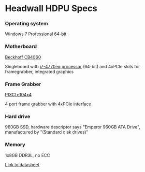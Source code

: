 # Headwall HDPU Specs

### Operating system

Windows 7 Professional 64-bit

### Motherboard

 [Beckhoff CB4060](http://download.beckhoff.com/download/Document/Catalog/Main_Catalog/english/separate-pages/Embedded_PC/CB4060.pdf)
 
 
 Singleboard with [i7-4770eq processor](http://ark.intel.com/products/75469/Intel-Core-i7-4700EQ-Processor-6M-Cache-up-to-3_40-GHz) (64-bit) and 4xPCIe slots for framegrabber, integrated graphics
 
 
### Frame Grabber
 
 [PIXCI e104x4](http://www.epixinc.com/products/pixci_e104x4.htm)
 
 
 4 port frame grabber with 4xPCIe interface
 
### Hard drive

960GB SSD, hardware descriptor says "Emperor 960GB ATA Drive", manufactured by "(Standard disk drives)"

### Memory

1x8GB DDR3L, no ECC 

[Link to datasheet](http://www.virtium.com/datasheet/VL47D1G63D-K0-K9-F8S.pdf)



